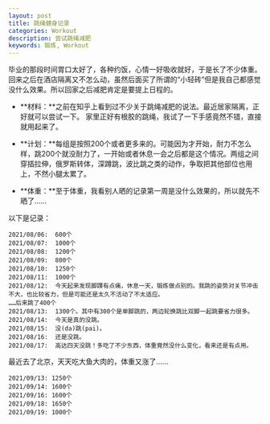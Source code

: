 ```yaml
---
layout: post
title: 跳绳健身记录
categories: Workout
description: 尝试跳绳减肥
keywords: 锻炼, Workout
---
```



毕业的那段时间胃口太好了，各种约饭，心情一好吸收就好，于是长了不少体重。回来之后在酒店隔离又不怎么动，虽然后面买了所谓的“小轻砖”但是我自己都感觉没什么效果。所以回家之后减肥肯定是要提上日程的。

* **材料：**之前在知乎上看到过不少关于跳绳减肥的说法。最近居家隔离，正好就可以尝试一下。
家里正好有根胶的跳绳，我试了一下手感竟然不错，直接就用起来了。

- **计划：**每组是按照200个或者更多来的。可能因为才开始，耐力不怎么样，跳200个就没耐力了，一开始或者休息一会之后都是这个情况。两组之间穿插拉伸，俄罗斯转体，深蹲跳，波比跳之类的动作，争取把其他部位也用上，不然小腿太累了。

- **体重：**至于体重，我看别人晒的记录第一周是没什么效果的，所以就先不晒了……

以下是记录：

    2021/08/06:  600个    
    2021/08/07:  1000个   
    2021/08/08:  1200个   
    2021/08/09:  800个   
    2021/08/10:  1250个    
    2021/08/11:  1000个   
    2021/08/12:  今天起来发现脚踝有点痛，休息一天，锻炼做点别的。我跳的姿势对关节冲击不大，也比较省力，但是可能还是太久不活动了不太适应。
    ……后来跳了400个
    2021/08/13:  1300个。其中有300个是单脚跳的，两边轮换跳比双脚一起跳要省力很多。
    2021/08/14:  今天是真的没跳。      
    2021/08/15:  没(da)跳(pai)。    
    2021/08/16:  还是没跳。   
    2021/08/17:  高达四天没跳！多吃了不少东西，体重竟然没什么变化，看来还是有点用。   

最近去了北京，天天吃大鱼大肉的，体重又涨了……

    2021/09/13: 1250个
    2021/09/14: 1600个
    2021/09/16: 1600个
    2021/09/18: 1650个
    2021/09/19: 1000个